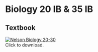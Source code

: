 # Biology 20 IB & 35 IB

## Textbook
[![Nelson Biology 20-30](https://images-na.ssl-images-amazon.com/images/I/31qrToPrYvL._BO1,204,203,200_.jpg)](https://dbree.org/v/d63a30)  
Click to download.